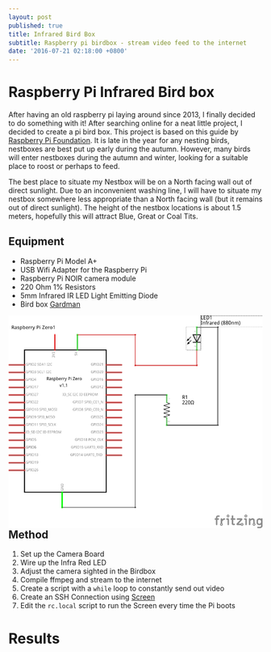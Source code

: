 ```yaml
---
layout: post
published: true
title: Infrared Bird Box
subtitle: Raspberry pi birdbox - stream video feed to the internet
date: '2016-07-21 02:18:00 +0800'
---
```

**Raspberry Pi Infrared Bird box**
========================

After having an old raspberry pi laying around since 2013, I finally decided to do something with it! After searching online for a neat little project, I decided to create a pi bird box. This project is based on this guide by [Raspberry Pi Foundation](https://www.raspberrypi.org/learning/infrared-bird-box/). It is late in the year for any nesting birds, nestboxes are best put up early during the autumn. However, many birds will enter nestboxes during the autumn and winter, looking for a suitable place to roost or perhaps to feed. 

The best place to situate my Nestbox will be on a North facing wall out of direct sunlight. Due to an inconvenient washing line, I will have to situate my nestbox somewhere less appropriate than a North facing wall (but it remains out of direct sunlight). The height of the nestbox locations is about 1.5 meters, hopefully this will attract Blue, Great or Coal Tits. 


## Equipment

 - Raspberry Pi Model A+
 - USB Wifi Adapter for the Raspberry Pi
 - Raspberry Pi NOIR camera module
 - 220 Ohm 1% Resistors
 - 5mm Infrared IR LED Light Emitting Diode
 - Bird box [Gardman](http://www.diy.com/departments/gardman-brown-nest-box/189469_BQ.prd)

<img src="/img/Birdbox_schem.png" alt="BirdBox Schematic" align="left" style="PADDING-RIGHT: 2px"/>

## Method


 1. Set up the Camera Board
 2. Wire up the Infra Red LED
 3. Adjust the camera sighted in the Birdbox
 4. Compile ffmpeg and stream to the internet
 5. Create a script with a `while` loop to constantly send out video
 6. Create an SSH Connection using [Screen](https://en.wikipedia.org/wiki/GNU_Screen) 
 6. Edit the `rc.local` script to run the Screen every time the Pi boots


# Results
